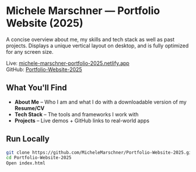 # Michele Marschner — Portfolio Website (2025)
A concise overview about me, my skills and tech stack as well as past projects. Displays a unique vertical layout on desktop, and is fully optimized for any screen size. 

Live: [michele-marschner-portfolio-2025.netlify.app](https://michele-marschner-portfolio-2025.netlify.app)  
GitHub: [Portfolio-Website-2025](https://github.com/MicheleMarschner/Portfolio-Website-2025)

## What You'll Find

- **About Me** – Who I am and what I do with a downloadable version of my **Resume/CV**
- **Tech Stack** – The tools and frameworks I work with
- **Projects** – Live demos + GitHub links to real-world apps

## Run Locally

```bash
git clone https://github.com/MicheleMarschner/Portfolio-Website-2025.git
cd Portfolio-Website-2025
Open index.html
```